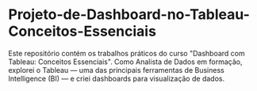 # Projeto-de-Dashboard-no-Tableau-Conceitos-Essenciais
Este repositório contém os trabalhos práticos do curso "Dashboard com Tableau: Conceitos Essenciais". Como Analista de Dados em formação, explorei o Tableau — uma das principais ferramentas de Business Intelligence (BI) — e criei dashboards para visualização de dados.
